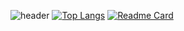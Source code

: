 ![header](https://capsule-render.vercel.app/api?type=waving&color=gradient&height=256&section=header&text=Hello%20World!&fontSize=75&animation=fadeIn&fontAlignY=38&desc=Welcome%20to%20my%20GitHub%20profile!&descAlignY=51&descAlign=62)
[![Top Langs](https://github-readme-stats.vercel.app/api/top-langs/?username=ivtikss&layout=compact&theme=buefy)](https://github.com/ivtikss)
[![Readme Card](https://github-readme-stats.vercel.app/api/pin/?username=ivtikss&repo=github-readme-stats)](https://github.com/anuraghazra/github-readme-stats)
